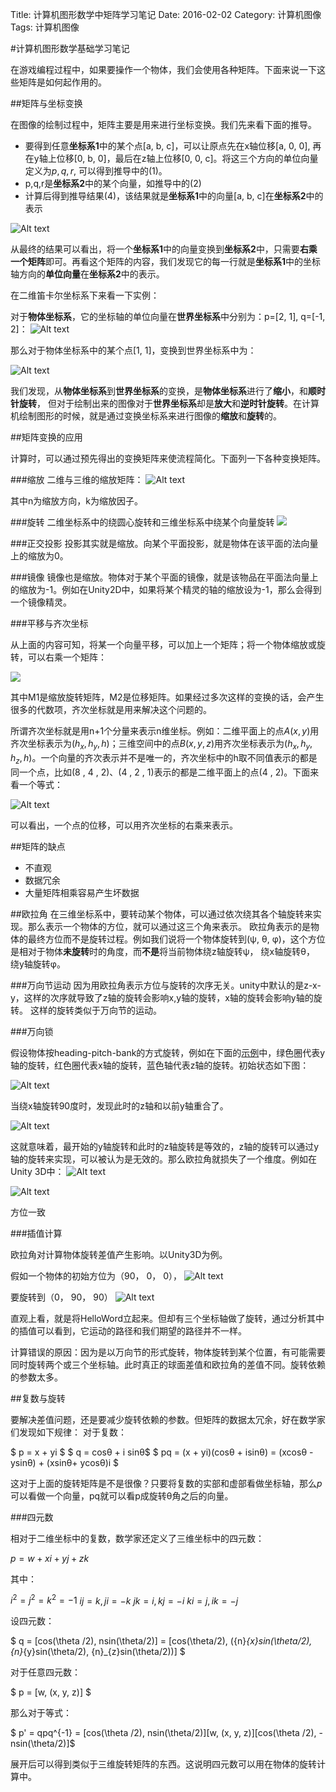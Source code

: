 Title: 计算机图形数学中矩阵学习笔记
Date: 2016-02-02
Category: 计算机图像
Tags: 计算机图像


#计算机图形数学基础学习笔记

在游戏编程过程中，如果要操作一个物体，我们会使用各种矩阵。下面来说一下这些矩阵是如何起作用的。

##矩阵与坐标变换

在图像的绘制过程中，矩阵主要是用来进行坐标变换。我们先来看下面的推导。
		
- 要得到任意**坐标系1**中的某个点[a, b, c]，可以让原点先在x轴位移[a, 0, 0], 再在y轴上位移[0, b, 0]，最后在z轴上位移[0, 0, c]。将这三个方向的单位向量定义为$p,q,r$, 可以得到推导中的(1)。
- p,q,r是**坐标系2**中的某个向量，如推导中的(2)
- 计算后得到推导结果(4)，该结果就是**坐标系1**中的向量[a, b, c]在**坐标系2**中的表示

![Alt text](./trans_matrix.gif)


从最终的结果可以看出，将一个**坐标系1**中的向量变换到**坐标系2**中，只需要**右乘一个矩阵**即可。再看这个矩阵的内容，我们发现它的每一行就是**坐标系1**中的坐标轴方向的**单位向量**在**坐标系2**中的表示。

在二维笛卡尔坐标系下来看一下实例：

对于**物体坐标系**，它的坐标轴的单位向量在**世界坐标系**中分别为：p=[2, 1], q=[-1, 2]：
![Alt text](./1459156022980.png)

那么对于物体坐标系中的某个点[1, 1]，变换到世界坐标系中为：

![Alt text](./trans_matrix_example.gif)


我们发现，从**物体坐标系**到**世界坐标系**的变换，是**物体坐标系**进行了**缩小**，和**顺时针旋转**， 但对于绘制出来的图像对于**世界坐标系**却是**放大**和**逆时针旋转**。在计算机绘制图形的时候，就是通过变换坐标系来进行图像的**缩放**和**旋转**的。

##矩阵变换的应用

计算时，可以通过预先得出的变换矩阵来使流程简化。下面列一下各种变换矩阵。

###缩放
二维与三维的缩放矩阵：
![Alt text](./scale.gif)


其中n为缩放方向，k为缩放因子。

###旋转
二维坐标系中的绕圆心旋转和三维坐标系中绕某个向量旋转
![](./roate.gif)

###正交投影
投影其实就是缩放。向某个平面投影，就是物体在该平面的法向量上的缩放为0。

###镜像
镜像也是缩放。物体对于某个平面的镜像，就是该物品在平面法向量上的缩放为-1。例如在Unity2D中，如果将某个精灵的轴的缩放设为-1，那么会得到一个镜像精灵。

###平移与齐次坐标

从上面的内容可知，将某一个向量平移，可以加上一个矩阵；将一个物体缩放或旋转，可以右乘一个矩阵：	

![](./asd.gif)

其中M1是缩放旋转矩阵，M2是位移矩阵。如果经过多次这样的变换的话，会产生很多的代数项，齐次坐标就是用来解决这个问题的。

所谓齐次坐标就是用n+1个分量来表示n维坐标。例如：二维平面上的点$A(x , y)$用齐次坐标表示为$(h_x , h_y , h)$；三维空间中的点$B(x , y , z)$用齐次坐标表示为$(h_x , h_y , h_z , h)$。一个向量的齐次表示并不是唯一的，齐次坐标中的h取不同值表示的都是同一个点，比如(8 , 4 , 2)、(4 , 2 , 1)表示的都是二维平面上的点(4 , 2)。下面来看一个等式：

![Alt text](./Homogeneous.gif)


可以看出，一个点的位移，可以用齐次坐标的右乘来表示。

##矩阵的缺点

- 不直观
- 数据冗余
- 大量矩阵相乘容易产生坏数据


##欧拉角
在三维坐标系中，要转动某个物体，可以通过依次绕其各个轴旋转来实现。那么表示一个物体的方位，就可以通过这三个角来表示。
欧拉角表示的是物体的最终方位而不是旋转过程。例如我们说将一个物体旋转到(ψ, θ, φ)，这个方位是相对于物体**未旋转**时的角度，而**不是**将当前物体绕z轴旋转ψ， 绕x轴旋转θ， 绕y轴旋转φ。

###万向节运动
因为用欧拉角表示方位与旋转的次序无关。unity中默认的是z-x-y，这样的次序就导致了z轴的旋转会影响x,y轴的旋转，x轴的旋转会影响y轴的旋转。 这样的旋转类似于万向节的运动。

###万向锁

假设物体按heading-pitch-bank的方式旋转，例如在下面的[示例][1]中，绿色圈代表y轴的旋转，红色圈代表x轴的旋转，蓝色轴代表z轴的旋转。初始状态如下图：


![Alt text](./1456976713453.png)

当绕x轴旋转90度时，发现此时的z轴和以前y轴重合了。


![Alt text](./1456976892776.png)

这就意味着，最开始的y轴旋转和此时的z轴旋转是等效的，z轴的旋转可以通过y轴的旋转来实现，可以被认为是无效的。那么欧拉角就损失了一个维度。例如在Unity 3D中：
![Alt text](./1456993964148.png)

![Alt text](./1456994065973.png)

方位一致

###插值计算

欧拉角对计算物体旋转差值产生影响。以Unity3D为例。

假如一个物体的初始方位为（90， 0， 0），
![Alt text](./1456996089492.png)

要旋转到（0， 90， 90）
![Alt text](./1456996113584.png)

直观上看，就是将HelloWord立起来。但却有三个坐标轴做了旋转，通过分析其中的插值可以看到，它运动的路径和我们期望的路径并不一样。

计算错误的原因：因为是以万向节的形式旋转，物体旋转到某个位置，有可能需要同时旋转两个或三个坐标轴。此时真正的球面差值和欧拉角的差值不同。旋转依赖的参数太多。


##复数与旋转

要解决差值问题，还是要减少旋转依赖的参数。但矩阵的数据太冗余，好在数学家们发现如下规律：
对于复数：

$ p = x + yi $
$ q = cosθ + i sinθ$
$ pq = (x + yi)(cosθ + isinθ) = (xcosθ - ysinθ) + (xsinθ+ ycosθ)i $

这对于上面的旋转矩阵是不是很像？只要将复数的实部和虚部看做坐标轴，那么*p*可以看做一个向量，pq就可以看p成旋转θ角之后的向量。

###四元数

相对于二维坐标中的复数，数学家还定义了三维坐标中的四元数：

$p = w + xi + yj + zk$

其中：

$i^2 = j^2 = k^2 = -1$
$ij = k, ji = -k$
$jk = i, kj = -i$
$ki = j, ik = -j$

设四元数：

$ q = [cos(\theta /2),  nsin(\theta/2)] = [cos(\theta/2), ({n}_{x}sin(\theta/2), {n}_{y}sin(\theta/2), {n}_{z}sin(\theta/2))] $

对于任意四元数：

$ p = [w, (x, y, z)] $

那么对于等式：

$ p' = qpq^{-1} = [cos(\theta /2),  nsin(\theta/2)][w, (x, y, z)][cos(\theta /2),  -nsin(\theta/2)]$

展开后可以得到类似于三维旋转矩阵的东西。这说明四元数可以用在物体的旋转计算中。






[1]:  http://v.youku.com/v_show/id_XNzkyOTIyMTI=.html

